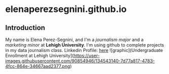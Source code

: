# elenaperezsegnini.github.io
## Introduction
My name is Elena Perez-Segnini, and I'm a *journalism major* and a *marketing minor* at **Lehigh University**. I'm using github to complete projects in my data journalism class. 
Linkedin Profile: [here](https://www.linkedin.com/in/elena-perez-segnini-10a9a1204/)
![graphic](Undergraduate Enrollment at Lehigh University](https://user-images.githubusercontent.com/90854946/134543140-7d77a817-4783-4fcc-864e-34667aad2377.png)
